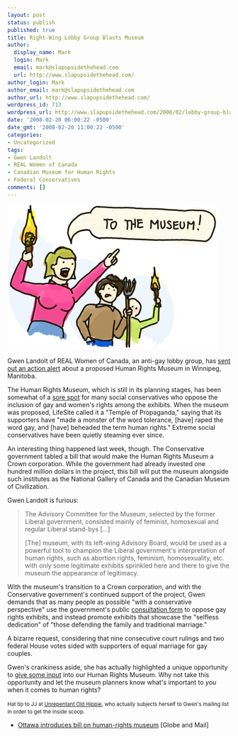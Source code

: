 ```yaml
---
layout: post
status: publish
published: true
title: Right-Wing Lobby Group Blasts Museum
author:
  display_name: Mark
  login: Mark
  email: mark@slapupsidethehead.com
  url: http://www.slapupsidethehead.com/
author_login: Mark
author_email: mark@slapupsidethehead.com
author_url: http://www.slapupsidethehead.com/
wordpress_id: 713
wordpress_url: http://www.slapupsidethehead.com/2008/02/lobby-group-blasts-museum/
date: '2008-02-20 06:00:22 -0500'
date_gmt: '2008-02-20 11:00:22 -0500'
categories:
- Uncategorized
tags:
- Gwen Landolt
- REAL Women of Canada
- Canadian Museum for Human Rights
- Federal Conservatives
comments: []
---
```

![Human Rights Museum Mob](/wp-content/media/2008/02/museum-mob.jpg)

Gwen Landolt of REAL Women of Canada, an anti-gay lobby group, has [sent out an action alert](http://unrepentantoldhippie.blogspot.com/2008/02/freeping-human-rights-museum.html "You know she's angry when she calls them 'Action Alerts.'") about a proposed Human Rights Museum in Winnipeg, Manitoba.

The Human Rights Museum, which is still in its planning stages, has been somewhat of a [sore spot](http://www.slapupsidethehead.com/2007/01/toews-supports-rights/ "Mind blower: Vic Toews supported it.") for many social conservatives who oppose the inclusion of gay and women's rights among the exhibits. When the museum was proposed, LifeSite called it a "Temple of Propaganda," saying that its supporters have "made a monster of the word tolerance, [have] raped the word gay, and [have] beheaded the term human rights." Extreme social conservatives have been quietly steaming ever since.

An interesting thing happened last week, though. The Conservative government tabled a bill that would make the Human Rights Museum a Crown corporation. While the government had already invested one hundred million dollars in the project, this bill will put the museum alongside such institutes as the National Gallery of Canada and the Canadian Museum of Civilization.

Gwen Landolt is furious:

> The Advisory Committee for the Museum, selected by the former Liberal government, consisted mainly of feminist, homosexual and regular Liberal stand-bys [...]
> 
> [The] museum, with its left-wing Advisory Board, would be used as a powerful tool to champion the Liberal government's interpretation of human rights, such as abortion rights, feminism, homosexuality, etc. with only some legitimate exhibits sprinkled here and there to give the museum the appearance of legitimacy.

With the museum's transition to a Crown corporation, and with the Conservative government's continued support of the project, Gwen demands that as many people as possible "with a conservative perspective" use the government's public [consultation form](http://survey.pch.gc.ca/perseus/se.ashx?s=0B880FDE7BED32DE&c=en-US "Take a moment, help create a museum!") to oppose gay rights exhibits, and instead promote exhibits that showcase the "selfless dedication" of "those defending the family and traditional marriage."

A bizarre request, considering that nine consecutive court rulings and two federal House votes sided with supporters of equal marriage for gay couples.

Gwen's crankiness aside, she has actually highlighted a unique opportunity to [give some input](http://survey.pch.gc.ca/perseus/se.ashx?s=0B880FDE7BED32DE&c=en-US "It won't take long, I swear!") into our Human Rights Museum. Why not take this opportunity and let the museum planners know what's important to _you_ when it comes to human rights?

<small>Hat tip to JJ at <a href="http://unrepentantoldhippie.blogspot.com/" title="You go, JJ!">Unrepentant Old Hippie</a>, who actually subjects herself to Gwen's mailing list in order to get the inside scoop.</small>

- [Ottawa introduces bill on human-rights museum](http://www.theglobeandmail.com/servlet/story/RTGAM.20080213.wbuzz13-3/BNStory/Entertainment/?page=rss&id=RTGAM.20080213.wbuzz13-3) [Globe and Mail]
